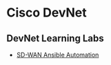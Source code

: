 # Cisco DevNet

## DevNet Learning Labs
* [SD-WAN Ansible Automation](https://developer.cisco.com/learning/modules/sd-wan-ansible-pipeline)